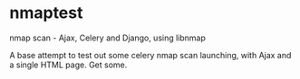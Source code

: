 # nmaptest
nmap scan - Ajax, Celery and Django, using libnmap

A base attempt to test out some celery nmap scan launching, with Ajax and a single HTML page. 
Get some. 
